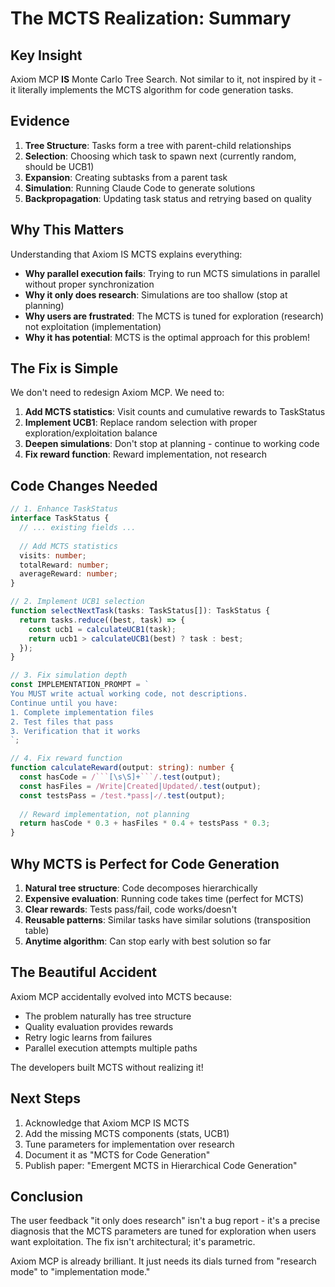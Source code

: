 # The MCTS Realization: Summary

## Key Insight

Axiom MCP **IS** Monte Carlo Tree Search. Not similar to it, not inspired by it - it literally implements the MCTS algorithm for code generation tasks.

## Evidence

1. **Tree Structure**: Tasks form a tree with parent-child relationships
2. **Selection**: Choosing which task to spawn next (currently random, should be UCB1)
3. **Expansion**: Creating subtasks from a parent task
4. **Simulation**: Running Claude Code to generate solutions
5. **Backpropagation**: Updating task status and retrying based on quality

## Why This Matters

Understanding that Axiom IS MCTS explains everything:

- **Why parallel execution fails**: Trying to run MCTS simulations in parallel without proper synchronization
- **Why it only does research**: Simulations are too shallow (stop at planning)
- **Why users are frustrated**: The MCTS is tuned for exploration (research) not exploitation (implementation)
- **Why it has potential**: MCTS is the optimal approach for this problem!

## The Fix is Simple

We don't need to redesign Axiom MCP. We need to:

1. **Add MCTS statistics**: Visit counts and cumulative rewards to TaskStatus
2. **Implement UCB1**: Replace random selection with proper exploration/exploitation balance
3. **Deepen simulations**: Don't stop at planning - continue to working code
4. **Fix reward function**: Reward implementation, not research

## Code Changes Needed

```typescript
// 1. Enhance TaskStatus
interface TaskStatus {
  // ... existing fields ...
  
  // Add MCTS statistics
  visits: number;
  totalReward: number;
  averageReward: number;
}

// 2. Implement UCB1 selection
function selectNextTask(tasks: TaskStatus[]): TaskStatus {
  return tasks.reduce((best, task) => {
    const ucb1 = calculateUCB1(task);
    return ucb1 > calculateUCB1(best) ? task : best;
  });
}

// 3. Fix simulation depth
const IMPLEMENTATION_PROMPT = `
You MUST write actual working code, not descriptions.
Continue until you have:
1. Complete implementation files
2. Test files that pass
3. Verification that it works
`;

// 4. Fix reward function
function calculateReward(output: string): number {
  const hasCode = /```[\s\S]+```/.test(output);
  const hasFiles = /Write|Created|Updated/.test(output);
  const testsPass = /test.*pass|✓/.test(output);
  
  // Reward implementation, not planning
  return hasCode * 0.3 + hasFiles * 0.4 + testsPass * 0.3;
}
```

## Why MCTS is Perfect for Code Generation

1. **Natural tree structure**: Code decomposes hierarchically
2. **Expensive evaluation**: Running code takes time (perfect for MCTS)
3. **Clear rewards**: Tests pass/fail, code works/doesn't
4. **Reusable patterns**: Similar tasks have similar solutions (transposition table)
5. **Anytime algorithm**: Can stop early with best solution so far

## The Beautiful Accident

Axiom MCP accidentally evolved into MCTS because:
- The problem naturally has tree structure
- Quality evaluation provides rewards
- Retry logic learns from failures
- Parallel execution attempts multiple paths

The developers built MCTS without realizing it!

## Next Steps

1. Acknowledge that Axiom MCP IS MCTS
2. Add the missing MCTS components (stats, UCB1)
3. Tune parameters for implementation over research
4. Document it as "MCTS for Code Generation"
5. Publish paper: "Emergent MCTS in Hierarchical Code Generation"

## Conclusion

The user feedback "it only does research" isn't a bug report - it's a precise diagnosis that the MCTS parameters are tuned for exploration when users want exploitation. The fix isn't architectural; it's parametric.

Axiom MCP is already brilliant. It just needs its dials turned from "research mode" to "implementation mode."